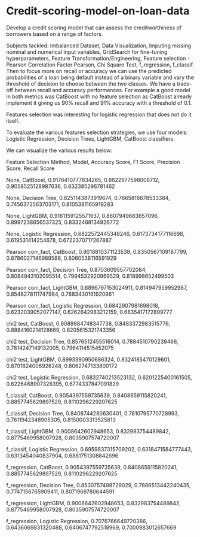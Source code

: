 # Credit-scoring-model-on-loan-data

Develop a credit scoring model that can assess the creditworthiness of borrowers based on a range of factors.

Subjects tackled: Imbalanced Dataset, Data Visualization, Imputing missing nominal and numerical input variables, GridSearch for fine-tuning hyperparameters, Feature Transformation/Engineering, Feature selection - Pearson Correlation Factor Pearson, Chi Square Test, f_regression, f_classif. Then to focus more on recall or accuracy we can use the predicted probabilities of a loan being default instead of a binary variable and vary the threshold of decision to choose between the two classes. We have a trade-off between recall and accuracy performances. For example a good model in both metrics was CatBoost with no feature selection as CatBoost already implement it giving us 90% recall and 91% accuracy with a threshold of 0.1.

Features selection was interesting for logistic regression that does not do it itself.

To evaluate the various features selection strategies, we use four models: Logistic Regression, Decision Trees, LightGBM, CatBoost classifiers.

We can visualize the various results below:

Feature Selection Method, Model,  Accuracy Score, F1 Score, Precision Score,  Recall Score

None, CatBoost, 0.9176410777834265, 0.8622977598008712, 0.9058525128987636, 0.832385296781462

None, Decision Tree,  0.8251143873919674, 0.7665816678533384, 0.7456372563703171, 0.8105381165919283

None, LightGBM, 0.9161159125571937, 0.8607949683657096, 0.8997238656537325, 0.8332468134926772

None, Logistic Regression,  0.6822572445348246, 0.6173734177116698, 0.619531414254678,  0.6722370717267887

Pearson corr_fact,  CatBoost, 0.9018810371123538, 0.8350567109187799, 0.8786027146989588, 0.8060538116591929

Pearson corr_fact,  Decision Tree,  0.8703609557702084, 0.8084943102095514, 0.7994532920969529, 0.818998652499503

Pearson corr_fact,  LightGBM, 0.8896797153024911, 0.814947959952987,  0.8548278111747984, 0.7883430161920961

Pearson corr_fact,  Logistic Regression,  0.6842907981698018, 0.6232039052077147, 0.6262642983212159, 0.6835417172899777

chi2 test,  CatBoost, 0.9089984748347738, 0.8483372983515776, 0.8884160214128669, 0.8205615321743356

chi2 test,  Decision Tree,  0.8576512455516014, 0.7884510790239466, 0.7814247149132005, 0.7964114515452075

chi2 test,  LightGBM, 0.8993390950686324, 0.8324185470129601, 0.8701624006926248, 0.8062747133800172

chi2 test,  Logistic Regression,  0.6832740213523132, 0.6201225400161505, 0.6226468907328395, 0.6774337847091829

f_classif,  CatBoost, 0.9054397559735639, 0.8408659115820241, 0.8857745629897529, 0.8110296229207625

f_classif,  Decision Tree,  0.8408744280630401, 0.7810795770728993, 0.7611942348905305, 0.8150003313525813

f_classif,  LightGBM, 0.9008642602948653, 0.832983754489842,  0.8775469958007928, 0.8035907574720007

f_classif,  Logistic Regression,  0.6959837315709202, 0.6318471584777443, 0.6313454040837904, 0.6881751308842696

f_regression, CatBoost, 0.9054397559735639, 0.8408659115820241, 0.8857745629897529, 0.8110296229207625

f_regression, Decision Tree,  0.8530757498729029, 0.7886513442240435, 0.7747156765909411, 0.8071969780644591

f_regression, LightGBM, 0.9008642602948653, 0.832983754489842,  0.8775469958007928, 0.8035907574720007

f_regression, Logistic Regression,  0.7076766649720386, 0.6436069831320488, 0.6406747792518969, 0.7000983012657669

